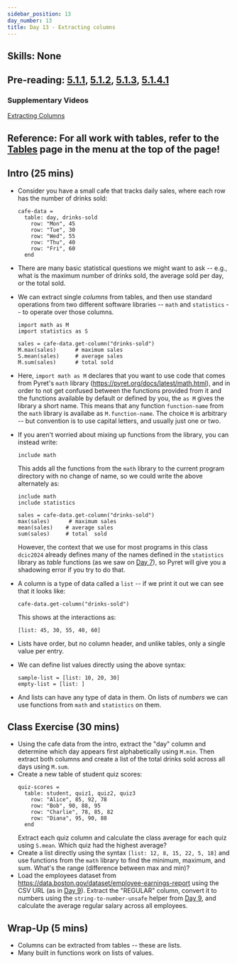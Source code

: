 ```yaml
---
sidebar_position: 13
day_number: 13
title: Day 13 - Extracting columns
---
```


## Skills: None

## Pre-reading: [5.1.1](%7B%7BDCIC_DOMAIN%7D%7D/tables-to-lists.html#%28part._table-stat-qs%29), [5.1.2](%7B%7BDCIC_DOMAIN%7D%7D/tables-to-lists.html#%28part._.Extracting_a_.Column_from_a_.Table%29), [5.1.3](%7B%7BDCIC_DOMAIN%7D%7D/tables-to-lists.html#%28part._.Understanding_.Lists%29), [5.1.4.1](<%7B%7BDCIC_DOMAIN%7D%7D/tables-to-lists.html#(part._.Built-.In_.Operations_on_.Lists_of_.Numbers)>)

### Supplementary Videos

[Extracting Columns](https://northeastern.hosted.panopto.com/Panopto/Pages/Viewer.aspx?id=90a48665-79b8-4270-a437-b34b01541eaa)

## Reference: For all work with tables, refer to the [Tables](/tables) page in the menu at the top of the page!

## Intro (25 mins)

- Consider you have a small cafe that tracks daily sales, where each row has the
  number of drinks sold:

  ```pyret
  cafe-data =
    table: day, drinks-sold
      row: "Mon", 45
      row: "Tue", 30
      row: "Wed", 55
      row: "Thu", 40
      row: "Fri", 60
    end
  ```

- There are many basic statistical questions we might want to ask -- e.g., what
  is the maximum number of drinks sold, the average sold per day, or the total
  sold.

- We can extract single _columns_ from tables, and then use standard
  operations from two different software libraries -- `math` and `statistics`
  -- to operate over those columns.

  ```pyret
  import math as M
  import statistics as S

  sales = cafe-data.get-column("drinks-sold")
  M.max(sales)      # maximum sales
  S.mean(sales)     # average sales
  M.sum(sales)      # total sold
  ```

- Here, `import math as M` declares that you want to use code that comes from
  Pyret's `math` library (https://pyret.org/docs/latest/math.html), and in order
  to not get confused between the functions provided from it and the functions
  available by default or defined by you, the `as M` gives the library a short
  name. This means that any function `function-name` from the `math` library is
  availabe as `M.function-name`. The choice `M` is arbitrary -- but convention
  is to use capital letters, and usually just one or two.

- If you aren't worried about mixing up functions from the library, you can
  instead write:

  ```pyret
  include math
  ```

  This adds all the functions from the `math` library to the current program directory
  with no change of name, so we could write the above alternately as:

  ```pyret
  include math
  include statistics

  sales = cafe-data.get-column("drinks-sold")
  max(sales)      # maximum sales
  mean(sales)    # average sales
  sum(sales)     # total  sold
  ```

  However, the context that we use for most programs in this class `dcic2024` already defines many of the names defined in the `statistics` library as _table_ functions (as we saw on [Day 7](/days/7)), so Pyret will give you a shadowing error if you try to do that.

- A column is a type of data called a `list` -- if we print it out we can see
  that it looks like:

  ```pyret
  cafe-data.get-column("drinks-sold")
  ```

  This shows at the interactions as:

  ```pyret
  [list: 45, 30, 55, 40, 60]
  ```

- Lists have order, but no column header, and unlike tables, only a single value
  per entry.

- We can define list values directly using the above syntax:

  ```pyret
  sample-list = [list: 10, 20, 30]
  empty-list = [list: ]
  ```

- And lists can have any type of data in them. On lists of _numbers_ we can use
  functions from `math` and `statistics` on them.

## Class Exercise (30 mins)

- Using the cafe data from the intro, extract the "day" column and determine
  which day appears first alphabetically using `M.min`. Then extract both
  columns and create a list of the total drinks sold across all days using
  `M.sum`.
- Create a new table of student quiz scores:
  ```pyret
  quiz-scores =
    table: student, quiz1, quiz2, quiz3
      row: "Alice", 85, 92, 78
      row: "Bob", 90, 88, 95
      row: "Charlie", 78, 85, 82
      row: "Diana", 95, 90, 88
    end
  ```
  Extract each quiz column and calculate the class average for each quiz using
  `S.mean`. Which quiz had the highest average?
- Create a list directly using the syntax `[list: 12, 8, 15, 22, 5, 18]` and
  use functions from the `math` library to find the minimum, maximum, and sum.
  What's the range (difference between max and min)?
- Load the employees dataset from https://data.boston.gov/dataset/employee-earnings-report
  using the CSV URL (as in [Day 9](/days/9)). Extract the "REGULAR" column, convert it to
  numbers using the `string-to-number-unsafe` helper from [Day 9](/days/9), and calculate
  the average regular salary across all employees.

## Wrap-Up (5 mins)

- Columns can be extracted from tables -- these are lists.
- Many built in functions work on lists of values.
